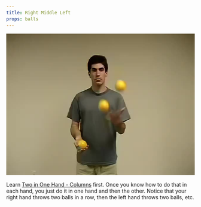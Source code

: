```yaml
---
title: Right Middle Left
props: balls
---
```


![Right Middle Left](site/videos/poster/rightmiddleleft.jpg)

Learn [Two in One Hand - Columns](site/en/twoinonehand-columns/README.md) first. Once you know how to do that in each hand, you just do it in one hand and then the other. Notice that your right hand throws two balls in a row, then the left hand throws two balls, etc.

